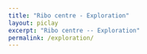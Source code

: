 ```yaml
---
title: "Ribo centre - Exploration"
layout: piclay
excerpt: "Ribo centre -- Exploration"
permalink: /exploration/
---
```

<script src='https://cdn.plot.ly/plotly-2.11.1.min.js'></script>

<div id='myDiv'><!-- Plotly chart will be drawn inside this DIV --></div>

<script>
var testData = await import ('{{ site.url }}{{ site.baseurl }}/assets/exploration/Fetal_all.json')
/* var testData = import ('/Users/chenxiaofeng/jekyll/RCA_web/assets/exploration/Fetal_all.json') */
Plotly.newPlot('myDiv', testData.cell, testData.layout, testData.config);

/* async function getLoadData(params, geneVal) { */
/*   let jsonDataModule1 = await import(`../../../mock/BCAWebJson/json/pie/${params['atlas']}_${params['region'].trim()}.json`);
  let jsonData = jsonDataModule1.default;
  await this.dealChartData(jsonData); */
/* } */



</script>
